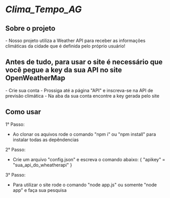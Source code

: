 # <em>Clima_Tempo_AG</em>

<h2>Sobre o projeto</h2>
-  Nosso projeto utiliza a Weather API para receber as informações climáticas da cidade que é definida pelo próprio usuário!

<h2>Antes de tudo, para usar o site é necessário que você pegue a key da sua API no site OpenWeatherMap</h2>
 - Crie sua conta
 - Prossiga até a página "API" e inscreva-se na API de previsão climática
 - Na aba da sua conta encontre a key gerada pelo site

<h2>Como usar</h2>
1° Passo:

- Ao clonar os aquivos rode o comando "npm i" ou "npm install" para instalar todas as depêndencias

2° Passo:

- Crie um arquivo "config.json" e escreva o comando abaixo:
  {
  "apikey" = "sua_api_do_wheatherapi"
  }

3° Passo:

- Para utilizar o site rode o comando "node app.js" ou somente "node app" e faça sua pesquisa
